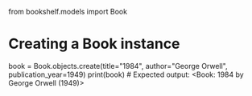  from bookshelf.models import Book

# Creating a Book instance
book = Book.objects.create(title="1984", author="George Orwell", publication_year=1949)
print(book)  # Expected output: <Book: 1984 by George Orwell (1949)>
